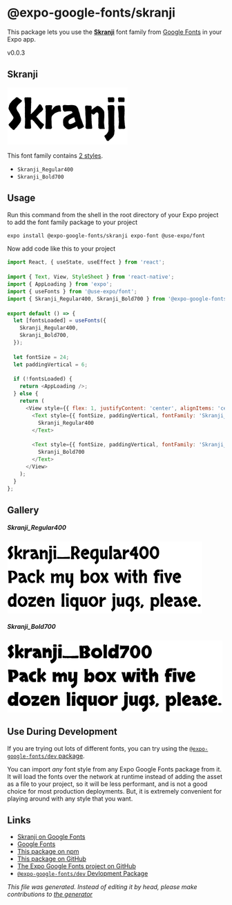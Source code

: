# @expo-google-fonts/skranji

This package lets you use the [**Skranji**](https://fonts.google.com/specimen/Skranji) font family from [Google Fonts](https://fonts.google.com/) in your Expo app.

v0.0.3

## Skranji

![Skranji](./font-family.png)

This font family contains [2 styles](#gallery).

- `Skranji_Regular400`
- `Skranji_Bold700`

## Usage

Run this command from the shell in the root directory of your Expo project to add the font family package to your project
```sh
expo install @expo-google-fonts/skranji expo-font @use-expo/font
```

Now add code like this to your project
```js
import React, { useState, useEffect } from 'react';

import { Text, View, StyleSheet } from 'react-native';
import { AppLoading } from 'expo';
import { useFonts } from '@use-expo/font';
import { Skranji_Regular400, Skranji_Bold700 } from '@expo-google-fonts/skranji';

export default () => {
  let [fontsLoaded] = useFonts({
    Skranji_Regular400,
    Skranji_Bold700,
  });

  let fontSize = 24;
  let paddingVertical = 6;

  if (!fontsLoaded) {
    return <AppLoading />;
  } else {
    return (
      <View style={{ flex: 1, justifyContent: 'center', alignItems: 'center' }}>
        <Text style={{ fontSize, paddingVertical, fontFamily: 'Skranji_Regular400' }}>
          Skranji_Regular400
        </Text>

        <Text style={{ fontSize, paddingVertical, fontFamily: 'Skranji_Bold700' }}>
          Skranji_Bold700
        </Text>
      </View>
    );
  }
};

```

## Gallery

##### Skranji_Regular400
![Skranji_Regular400](./9ee2c9312ee6ae5db2fdf49b0a797da03bd5ae1df447d051b081612b3db1d2fd.ttf.png)

##### Skranji_Bold700
![Skranji_Bold700](./7dd8ded95fc8d9be6c80296a989eb3057929d548770081d17653c90dc11d8248.ttf.png)


## Use During Development

If you are trying out lots of different fonts, you can try using the [`@expo-google-fonts/dev` package](https://www.npmjs.com/package/@expo-google-fonts/dev).

You can import *any* font style from any Expo Google Fonts package from it. It will load the fonts
over the network at runtime instead of adding the asset as a file to your project, so it will be 
less performant, and is not a good choice for most production deployments. But, it is extremely convenient
for playing around with any style that you want.

## Links

- [Skranji on Google Fonts](https://fonts.google.com/specimen/Skranji)
- [Google Fonts](https://fonts.google.com/)
- [This package on npm](https://www.npmjs.com/package/@expo-google-fonts/skranji)
- [This package on GitHub](https://github.com/expo/google-fonts/tree/master/font-packages/skranji)
- [The Expo Google Fonts project on GitHub](https://github.com/expo/google-fonts)
- [`@expo-google-fonts/dev` Devlopment Package](https://github.com/expo/google-fonts/tree/master/font-packages/dev)


*This file was generated. Instead of editing it by head, please make contributions to [the generator](https://github.com/expo/google-fonts/tree/master/packages/generator)*
